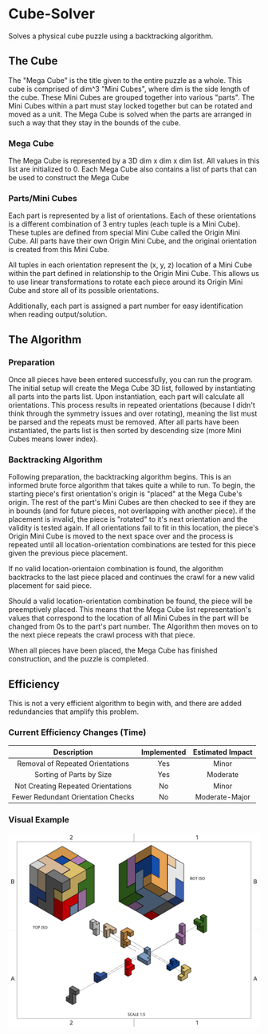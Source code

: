 # Cube-Solver
Solves a physical cube puzzle using a backtracking algorithm.

## The Cube
The "Mega Cube" is the title given to the entire puzzle as a whole. This cube is comprised of dim^3 "Mini Cubes", where dim is the side length of the cube. These Mini Cubes are grouped together into various "parts". The Mini Cubes within a part must stay locked together but can be rotated and moved as a unit. The Mega Cube is solved when the parts are arranged in such a way that they stay in the bounds of the cube.
### Mega Cube
The Mega Cube is represented by a 3D dim x dim x dim list. All values in this list are initialized to 0. Each Mega Cube also contains a list of parts that can be used to construct the Mega Cube

### Parts/Mini Cubes
Each part is represented by a list of orientations. Each of these orientations is a different combination of 3 entry tuples (each tuple is a Mini Cube). These tuples are defined from special Mini Cube called the Origin Mini Cube. All parts have their own Origin Mini Cube, and the original orientation is created from this Mini Cube. 

All tuples in each orientation represent the (x, y, z) location of a Mini Cube within the part defined in relationship to the Origin Mini Cube. This allows us to use linear transformations to rotate each piece around its Origin Mini Cube and store all of its possible orientations.

Additionally, each part is assigned a part number for easy identification when reading output/solution.

## The Algorithm

### Preparation
Once all pieces have been entered successfully, you can run the program. The initial setup will create the Mega Cube 3D list, followed by instantiating all parts into the parts list. Upon instantiation, each part will calculate all orientations. This process results in repeated orientations (because I didn't think through the symmetry issues and over rotating), meaning the list must be parsed and the repeats must be removed. After all parts have been instantiated, the parts list is then sorted by descending size (more Mini Cubes means lower index).

### Backtracking Algorithm
Following preparation, the backtracking algorithm begins. This is an informed brute force algorithm that takes quite a while to run. To begin, the starting piece's first orientation's origin is "placed" at the Mega Cube's origin. The rest of the part's Mini Cubes are then checked to see if they are in bounds (and for future pieces, not overlapping with another piece). if the placement is invalid, the piece is "rotated" to it's next orientation and the validity is tested again. If all orientations fail to fit in this location, the piece's Origin Mini Cube is moved to the next space over and the process is repeated until all location-orientation combinations are tested for this piece given the previous piece placement. 

If no valid location-orientaion combination is found, the algorithm backtracks to the last piece placed and continues the crawl for a new valid placement for said piece. 

Should a valid location-orientation combination be found, the piece will be preemptively placed. This means that the Mega Cube list representation's values that correspond to the location of all Mini Cubes in the part will be changed from 0s to the part's part number. The Algorithm then moves on to the next piece repeats the crawl process with that piece.

When all pieces have been placed, the Mega Cube has finished construction, and the puzzle is completed.

## Efficiency

This is not a very efficient algorithm to begin with, and there are added redundancies that amplify this problem.

### Current Efficiency Changes (Time)
| Description | Implemented | Estimated Impact |
| :---: | :---: | :---: | 
| Removal of Repeated Orientations | Yes | Minor |
| Sorting of Parts by Size | Yes | Moderate |
| Not Creating Repeated Orientations | No | Minor |
| Fewer Redundant Orientation Checks | No | Moderate-Major |

### Visual Example
![Deconstructed Cube in Cad](README_ASSETS/Cube_CAD_Render.jpeg)
